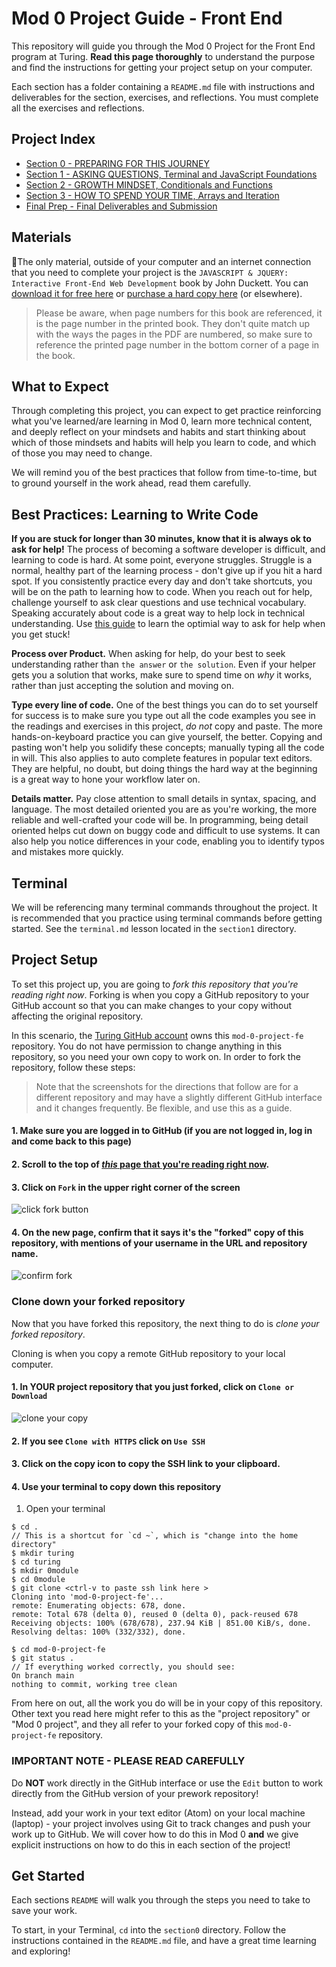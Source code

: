 # Mod 0 Project Guide - Front End

This repository will guide you through the Mod 0 Project for the Front End program at Turing. **Read this page thoroughly** to understand the purpose and find the instructions for getting your project setup on your computer.

Each section has a folder containing a `README.md` file with instructions and deliverables for the section, exercises, and reflections. You must complete all the exercises and reflections.

## Project Index

* [Section 0 - PREPARING FOR THIS JOURNEY](section0)
* [Section 1 - ASKING QUESTIONS, Terminal and JavaScript Foundations](section1)
* [Section 2 - GROWTH MINDSET, Conditionals and Functions](section2)
* [Section 3 - HOW TO SPEND YOUR TIME, Arrays and Iteration](section3)
* [Final Prep - Final Deliverables and Submission](finalPrep)

## Materials

📒The only material, outside of your computer and an internet connection that you need to complete your project is the `JAVASCRIPT & JQUERY: Interactive Front-End Web Development` book by John Duckett. You can [download it for free here](https://www.pdfdrive.com/javascript-and-jquery-interactive-front-end-web-development-e184606066.html) or [purchase a hard copy here](https://www.amazon.com/Web-Design-HTML-JavaScript-jQuery/dp/1118907442/ref=sr_1_2?ie=UTF8&qid=1541193719&sr=8-2&keywords=duckett) (or elsewhere).

>Please be aware, when page numbers for this book are referenced, it is the page number in the printed book. They don't quite match up with the ways the pages in the PDF are numbered, so make sure to reference the printed page number in the bottom corner of a page in the book.

## What to Expect

Through completing this project, you can expect to get practice reinforcing what you've learned/are learning in Mod 0, learn more technical content, and deeply reflect on your mindsets and habits and start thinking about which of those mindsets and habits will help you learn to code, and which of those you may need to change.

We will remind you of the best practices that follow from time-to-time, but to ground yourself in the work ahead, read them carefully.

## Best Practices: Learning to Write Code

**If you are stuck for longer than 30 minutes, know that it is always ok to ask for help!** The process of becoming a software developer is difficult, and learning to code is hard. At some point, everyone struggles. Struggle is a normal, healthy part of the learning process - don't give up if you hit a hard spot. If you consistently practice every day and don't take shortcuts, you will be on the path to learning how to code. When you reach out for help, challenge yourself to ask clear questions and use technical vocabulary. Speaking accurately about code is a great way to help lock in technical understanding. Use [this guide](https://gist.github.com/ericweissman/fb0241e226227867b6bc70a4d49227f5) to learn the optimial way to ask for help when you get stuck!

**Process over Product.** When asking for help, do your best to seek understanding rather than `the answer` or `the solution`. Even if your helper gets you a solution that works, make sure to spend time on *why* it works, rather than just accepting the solution and moving on.

**Type every line of code.** One of the best things you can do to set yourself for success is to make sure you type out all the code examples you see in the readings and exercises in this project, *do not* copy and paste. The more hands-on-keyboard practice you can give yourself, the better. Copying and pasting won't help you solidify these concepts; manually typing all the code in will. This also applies to auto complete features in popular text editors. They are helpful, no doubt, but doing things the hard way at the beginning is a great way to hone your workflow later on.

**Details matter.** Pay close attention to small details in syntax, spacing, and language. The most detailed oriented you are as you're working, the more reliable and well-crafted your code will be. In programming, being detail oriented helps cut down on buggy code and difficult to use systems. It can also help you notice differences in your code, enabling you to identify typos and mistakes more quickly.

## Terminal

We will be referencing many terminal commands throughout the project. It is recommended that you practice using terminal commands before getting started. See the `terminal.md` lesson located in the `section1` directory.

## Project Setup

To set this project up, you are going to *fork this repository that you're reading right now*. Forking is when you copy a GitHub repository to your GitHub account so that you can make changes to your copy without affecting the original repository.

In this scenario, the [Turing GitHub account](https://github.com/turingschool) owns this `mod-0-project-fe` repository. You do not have permission to change anything in this repository, so you need your own copy to work on. In order to fork the repository, follow these steps:

>Note that the screenshots for the directions that follow are for a different repository and may have a slightly different GitHub interface and it changes frequently. Be flexible, and use this as a guide.

####  1. Make sure you are logged in to GitHub (if you are not logged in, log in and come back to this page)

####  2. Scroll to the top of [*this* page that you're reading right now](https://github.com/turingschool/mod-0-project-fe).

####  3. Click on `Fork` in the upper right corner of the screen

![click fork button](/images/fe_step1.png)

####  4. On the new page, confirm that it says it's the "forked" copy of this repository, with mentions of your username in the URL and repository name.

![confirm fork](/images/fe_step2.png)

### Clone down your forked repository

Now that you have forked this repository, the next thing to do is *clone your forked repository*.

Cloning is when you copy a remote GitHub repository to your local computer.

#### 1. In YOUR project repository that you just forked, click on `Clone or Download`

![clone your copy](/images/fe_step3.png)

#### 2. If you see `Clone with HTTPS` click on `Use SSH`

#### 3. Click on the copy icon to copy the SSH link to your clipboard.

#### 4. Use your terminal to copy down this repository

1. Open your terminal

```
$ cd .
// This is a shortcut for `cd ~`, which is "change into the home directory"
$ mkdir turing
$ cd turing
$ mkdir 0module
$ cd 0module
$ git clone <ctrl-v to paste ssh link here >
Cloning into 'mod-0-project-fe'...
remote: Enumerating objects: 678, done.
remote: Total 678 (delta 0), reused 0 (delta 0), pack-reused 678
Receiving objects: 100% (678/678), 237.94 KiB | 851.00 KiB/s, done.
Resolving deltas: 100% (332/332), done.

$ cd mod-0-project-fe
$ git status .
// If everything worked correctly, you should see:
On branch main
nothing to commit, working tree clean
```

From here on out, all the work you do will be in your copy of this repository. Other text you read here might refer to this as the "project repository" or "Mod 0 project", and they all refer to your forked copy of this `mod-0-project-fe` repository.

### IMPORTANT NOTE - PLEASE READ CAREFULLY

Do **NOT** work directly in the GitHub interface or use the `Edit` button to work directly from the GitHub version of your prework repository! 

Instead, add your work in your text editor (Atom) on your local machine (laptop) - your project involves using Git to track changes and push your work up to GitHub. We will cover how to do this in Mod 0 **and** we give explicit instructions on how to do this in each section of the project!

## Get Started

Each sections `README` will walk you through the steps you need to take to save your work.

To start, in your Terminal, `cd` into the `section0` directory. Follow the instructions contained in the `README.md` file, and have a great time learning and exploring!
